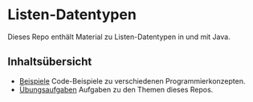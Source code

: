 # Listen-Datentypen

Dieses Repo enthält Material zu Listen-Datentypen in und mit Java.

## Inhaltsübersicht

* [Beispiele](examples/README.md)
  Code-Beispiele zu verschiedenen Programmierkonzepten.
* [Übungsaufgaben](exercises/README.md)
  Aufgaben zu den Themen dieses Repos.
